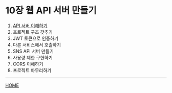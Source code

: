 # 10장 웹 API 서버 만들기

1. [API 서버 이해하기](./01.md)
2. 프로젝트 구조 갖추기
3. JWT 토큰으로 인증하기
4. 다른 서비스에서 호출하기
5. SNS API 서버 만들기
6. 사용량 제한 구현하기
7. CORS 이해하기
8. 프로젝트 마무리하기

-----
[HOME](../../README.md)

